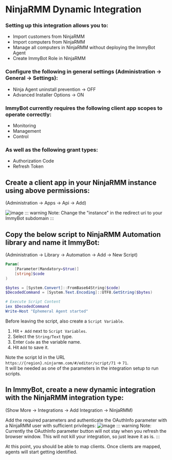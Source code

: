 # NinjaRMM Dynamic Integration

### Setting up this integration allows you to:

- Import customers from NinjaRMM
- Import computers from NinjaRMM
- Manage all computers in NinjaRMM without deploying the ImmyBot Agent
- Create ImmyBot Role in NinjaRMM

### Configure the following in general settings (Administration -> General -> Settings):

- Ninja Agent uninstall prevention -> OFF
- Advanced Installer Options -> ON

### ImmyBot currently requires the following client app scopes to operate correctly:

- Monitoring
- Management
- Control

### As well as the following grant types:

- Authorization Code
- Refresh Token

## Create a client app in your NinjaRMM instance using above permissions:
(Administration -> Apps -> Api -> Add)

![image](https://github.com/user-attachments/assets/5a27d217-a574-4a34-b42a-dd9a984e2ce1)
::: warning
Note: Change the "instance" in the redirect uri to your ImmyBot subdomain
:::

## Copy the below script to NinjaRMM Automation library and name it ImmyBot:
(Administration -> Library -> Automation -> Add -> New Script)

```powershell
Param(
    [Parameter(Mandatory=$true)]
    [string]$code
)

$bytes = [System.Convert]::FromBase64String($code)
$DecodedCommand = [System.Text.Encoding]::UTF8.GetString($bytes)

# Execute Script Content
iex $DecodedCommand
Write-Host "Ephemeral Agent started"
```

Before leaving the script, also create a `Script Variable`.
1. Hit `+ Add` next to `Script Variables`.
2. Select the `String/Text` type.
3. Enter `Code` as the variable name.
4. Hit `Add` to save it.

Note the script Id in the URL `https://{region}.ninjarmm.com/#/editor/script/71` -> `71`.  
It will be needed as one of the parameters in the integration setup to run scripts.

## In ImmyBot, create a new dynamic integration with the NinjaRMM integration type:
(Show More -> Integrations -> Add Integration -> NinjaRMM)

Add the required parameters and authenticate the OAuthInfo parameter with a NinjaRMM user with sufficient privileges:
![image](https://github.com/user-attachments/assets/78b760fd-b0f9-4230-9b3e-389d487dfea3)
::: warning
Note: Currently the OAuthInfo parameter button will not stay when you refresh the browser window.
This will not kill your integration, so just leave it as is.
:::

At this point, you should be able to map clients. Once clients are mapped, agents will start getting identified.
